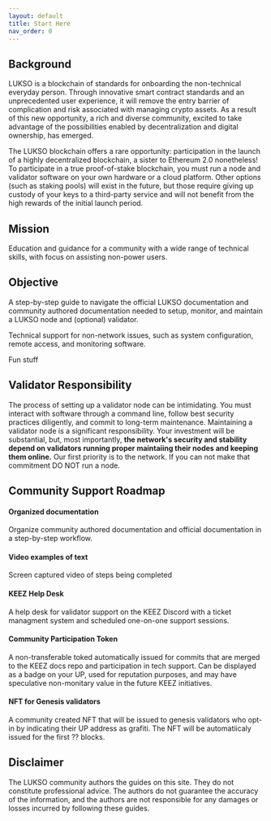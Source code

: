 ```yaml
---
layout: default
title: Start Here
nav_order: 0
---
```


## Background

LUKSO is a blockchain of standards for onboarding the non-technical everyday person. Through innovative smart contract standards and an unprecedented user experience, it will remove the entry barrier of complication and risk associated with managing crypto assets. As a result of this new opportunity, a rich and diverse community, excited to take advantage of the possibilities enabled by decentralization and digital ownership, has emerged.

The LUKSO blockchain offers a rare opportunity: participation in the launch of a highly decentralized blockchain, a sister to Ethereum 2.0 nonetheless!
To participate in a true proof-of-stake blockchain, you must run a node and validator software on your own hardware or a cloud platform. Other options (such as staking pools) will exist in the future, but those require giving up custody of your keys to a third-party service and will not benefit from the high rewards of the initial launch period.

## Mission
Education and guidance for a community with a wide range of technical skills, with focus on assisting non-power users.

## Objective

A step-by-step guide to navigate the official LUKSO documentation and community authored documentation needed to setup, monitor, and maintain a LUKSO node and (optional) validator.

Technical support for non-network issues, such as system configuration, remote access, and monitoring software.

Fun stuff

## Validator Responsibility

The process of setting up a validator node can be intimidating. You must interact with software through a command line, follow best security practices diligently, and commit to long-term maintenance. Maintaining a validator node is a significant responsibility. Your investment will be substantial, but, most importantly, **the network's security and stability depend on validators running proper maintaiing their nodes and keeping them online.** Our first priority is to the network. If you can not make that commitment DO NOT run a node.

## Community Support Roadmap
#### Organized documentation
Organize community authored documentation and official documentation in a step-by-step workflow.
#### Video examples of text
Screen captured video of steps being completed
#### KEEZ Help Desk
A help desk for validator support on the KEEZ Discord with a ticket managment system and scheduled one-on-one support sessions.
#### Community Participation Token
A non-transferable toked automatically issued for commits that are merged to the KEEZ docs repo and participation in tech support. Can be displayed as a badge on your UP, used for reputation purposes, and may have speculative non-monitary value in the future KEEZ initiatives.
#### NFT for Genesis validators
A community created NFT that will be issued to genesis validators who opt-in by indicating their UP address as grafiti. The NFT will be automatiicaly issued for the first ?? blocks.


## Disclaimer
The LUKSO community authors the guides on this site. They do not constitute professional advice. The authors do not guarantee the accuracy of the information, and the authors are not responsible for any damages or losses incurred by following these guides.
